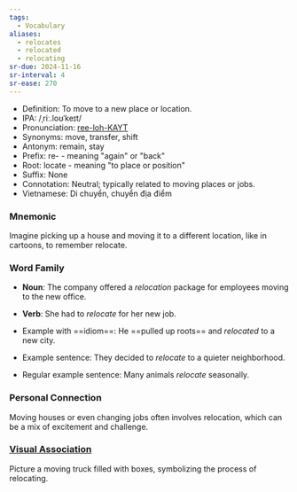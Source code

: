 ```yaml
---
tags:
  - Vocabulary
aliases:
  - relocates
  - relocated
  - relocating
sr-due: 2024-11-16
sr-interval: 4
sr-ease: 270
---
```


- Definition: To move to a new place or location.
- IPA: /ˌriː.loʊˈkeɪt/
- Pronunciation: [ree-loh-KAYT](https://www.google.com/search?q=how+to+pronounce+relocate)
- Synonyms: move, transfer, shift
- Antonym: remain, stay
- Prefix: re- - meaning "again" or "back"
- Root: locate - meaning "to place or position"
- Suffix: None
- Connotation: Neutral; typically related to moving places or jobs.
- Vietnamese: Di chuyển, chuyển địa điểm

### Mnemonic

Imagine picking up a house and moving it to a different location, like in cartoons, to remember relocate.

### Word Family

- **Noun**: The company offered a *relocation* package for employees moving to the new office.
- **Verb**: She had to *relocate* for her new job.

- Example with ==idiom==: He ==pulled up roots== and *relocated* to a new city.
- Example sentence: They decided to *relocate* to a quieter neighborhood.
- Regular example sentence: Many animals *relocate* seasonally.

### Personal Connection

Moving houses or even changing jobs often involves relocation, which can be a mix of excitement and challenge.

### [Visual Association](https://www.google.com/search?tbm=isch&q=relocate)

Picture a moving truck filled with boxes, symbolizing the process of relocating.
